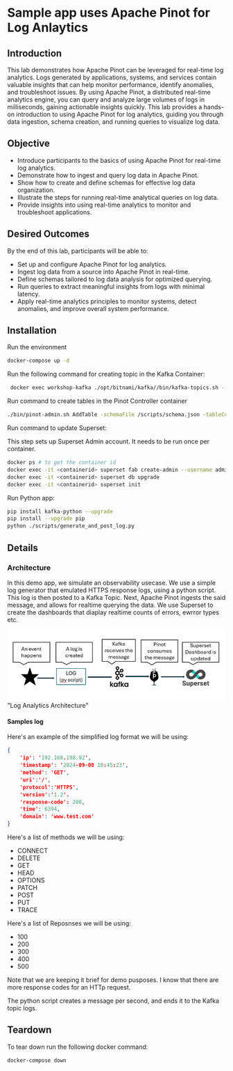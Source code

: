 # Sample app uses Apache Pinot for Log Anlaytics

## Introduction

This lab demonstrates how Apache Pinot can be leveraged for real-time log analytics. Logs generated by applications, systems, and services contain valuable insights that can help monitor performance, identify anomalies, and troubleshoot issues. By using Apache Pinot, a distributed real-time analytics engine, you can query and analyze large volumes of logs in milliseconds, gaining actionable insights quickly. This lab provides a hands-on introduction to using Apache Pinot for log analytics, guiding you through data ingestion, schema creation, and running queries to visualize log data.

## Objective

- Introduce participants to the basics of using Apache Pinot for real-time log analytics.
- Demonstrate how to ingest and query log data in Apache Pinot.
- Show how to create and define schemas for effective log data organization.
- Illustrate the steps for running real-time analytical queries on log data.
- Provide insights into using real-time analytics to monitor and troubleshoot applications.

## Desired Outcomes

By the end of this lab, participants will be able to:

- Set up and configure Apache Pinot for log analytics.
- Ingest log data from a source into Apache Pinot in real-time.
- Define schemas tailored to log data analysis for optimized querying.
- Run queries to extract meaningful insights from logs with minimal latency.
- Apply real-time analytics principles to monitor systems, detect anomalies, and improve overall system performance.

## Installation

Run the environment

```sh
docker-compose up -d
```

Run the following command for creating topic in the Kafka Container:

```sh
 docker exec workshop-kafka ./opt/bitnami/kafka//bin/kafka-topics.sh --create --bootstrap-server localhost:9092 --replication-factor 1 --partitions 1 --topic logs
 ```

 Run command to create tables in the Pinot Controller container

```sh
./bin/pinot-admin.sh AddTable -schemaFile /scripts/schema.json -tableConfigFile /scripts/table.json -controllerHost pinot-controller -exec
```

 Run command to update Superset:

 This step sets up Superset Admin account.  It needs to be run once per container.

```sh
docker ps # to get the container id
docker exec -it <containerid> superset fab create-admin --username admin --firstname Superset --lastname Admin --email admin@superset.com --password admin
docker exec -it <containerid> superset db upgrade
docker exec -it <containerid> superset init
```

Run Python app:

```sh
pip install kafka-python --upgrade
pip install --upgrade pip
python ./scripts/generate_and_post_log.py
```

## Details

### Architecture

In this demo app, we simulate an observability usecase.  We use a simple log generator that emulated HTTPS response logs, using a python script. This log is then posted to a Kafka Topic. Next, Apache Pinot ingests the said message, and allows for realtime querying the data. We use Superset to create the dashboards that diaplay realtime counts of errors, ewrror types etc.

![Log Analytics Architecture](/images/LogAnalyticsArchitecture.png) "Log Analytics Architecture"

#### Samples log

Here's an example of the simplified log format we will be using:

``` json
{
    'ip': '192.168.198.92',
    'timestamp': '2024-09-08 10:45:23',
    'method': 'GET',
    'uri':'/',
    'protocol':'HTTPS',
    'version':'1.2'.
    'response-code': 200,
    'time': 6394,
    'domain': 'www.test.com'
}
```

Here's a list of methods we will be using:

- CONNECT
- DELETE
- GET
- HEAD
- OPTIONS
- PATCH
- POST
- PUT
- TRACE

Here's a list of Reposnses we will be using:

- 100
- 200
- 300
- 400
- 500

Note that we are keeping it brief for demo pusposes.  I know that there are more response codes for an HTTp request.

The python script creates a message per second, and ends it to the Kafka topic logs. 

## Teardown

To tear down run the following docker command:

``` docker
docker-compose down
```
